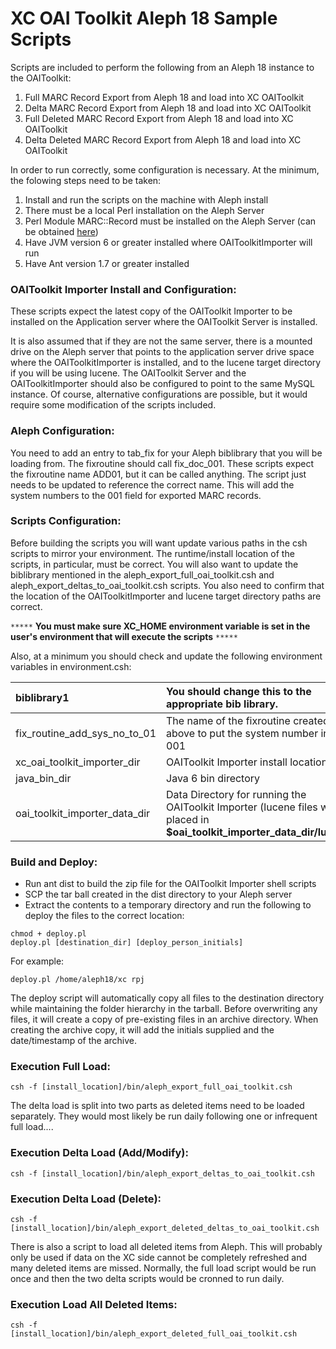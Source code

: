 # XC OAI Toolkit Aleph 18 Sample Scripts #

Scripts are included to perform the following from an Aleph 18 instance to the OAIToolkit:
  1. Full MARC Record Export from Aleph 18 and load into XC OAIToolkit
  1. Delta MARC Record Export from Aleph 18 and load into XC OAIToolkit
  1. Full Deleted MARC Record Export from Aleph 18 and load into XC OAIToolkit
  1. Delta Deleted MARC Record Export from Aleph 18 and load into XC OAIToolkit

In order to run correctly, some configuration is necessary.
At the minimum, the folowing steps need to be taken:
  1. Install and run the scripts on the machine with Aleph install
  1. There must be a local Perl installation on the Aleph Server
  1. Perl Module MARC::Record must be installed on the Aleph Server (can be obtained [here](http://www.cpan.org/))
  1. Have JVM version 6 or greater installed where OAIToolkitImporter will run
  1. Have Ant version 1.7 or greater installed

### OAIToolkit Importer Install and Configuration: ###

These scripts expect the latest copy of the OAIToolkit Importer to be installed on the Application server where the OAIToolkit Server is installed.

It is also assumed that if they are not the same server, there is a mounted drive on the Aleph server that points to the application server
drive space where the OAIToolkitImporter is installed, and to the lucene target directory if you will be using lucene. The OAIToolkit Server and the OAIToolkitImporter should also be configured to point to the same MySQL instance. Of course, alternative configurations are possible, but it would require some modification of the scripts included.

### Aleph Configuration: ###

You need to add an entry to tab\_fix for your Aleph biblibrary that you will be loading from. The fixroutine should call fix\_doc\_001.
These scripts expect the fixroutine name ADD01, but it can be called anything. The script just needs to be updated to reference the
correct name. This will add the system numbers to the 001 field for exported MARC records.

### Scripts Configuration: ###

Before building the scripts you will want update various paths in the csh scripts to mirror your environment. The runtime/install
location of the scripts, in particular, must be correct. You will also want to update the biblibrary mentioned in the aleph\_export\_full\_oai\_toolkit.csh and aleph\_export\_deltas\_to\_oai\_toolkit.csh scripts. You also need to confirm that the location of the OAIToolkitImporter and lucene target directory paths are correct.

`*****`
**You must make sure XC\_HOME environment variable is set in the user's environment that will execute the scripts**
`*****`

Also, at a minimum you should check and update the following environment variables in environment.csh:

|biblibrary1|You should change this to the appropriate bib library.|
|:----------|:-----------------------------------------------------|
|fix\_routine\_add\_sys\_no\_to\_01|The name of the fixroutine created above to put the system number into 001|
|xc\_oai\_toolkit\_importer\_dir|OAIToolkit Importer install location                  |
|java\_bin\_dir|Java 6 bin directory                                  |
|oai\_toolkit\_importer\_data\_dir|Data Directory for running the OAIToolkit Importer (lucene files will be placed in **$oai\_toolkit\_importer\_data\_dir/lucene**)|

### Build and Deploy: ###

  * Run ant dist to build the zip file for the OAIToolkit Importer shell scripts
  * SCP the tar ball created in the dist directory to your Aleph server
  * Extract the contents to a temporary directory and run the following to deploy the files to the correct location:

```
chmod + deploy.pl
deploy.pl [destination_dir] [deploy_person_initials]
```

For example:
```
deploy.pl /home/aleph18/xc rpj
```

The deploy script will automatically copy all files to the destination directory while maintaining the folder hierarchy in the tarball. Before overwriting any files, it will create a copy of pre-existing files in an archive directory. When creating the archive copy, it will add the initials supplied and the date/timestamp of the archive.

### Execution Full Load: ###

```
csh -f [install_location]/bin/aleph_export_full_oai_toolkit.csh
```

The delta load is split into two parts as deleted items need to be loaded separately. They would most likely be run daily following one or infrequent full load....

### Execution Delta Load (Add/Modify): ###

```
csh -f [install_location]/bin/aleph_export_deltas_to_oai_toolkit.csh
```

### Execution Delta Load (Delete): ###

```
csh -f [install_location]/bin/aleph_export_deleted_deltas_to_oai_toolkit.csh
```

There is also a script to load all deleted items from Aleph. This will probably only be used if data on the XC side cannot be completely refreshed and many deleted items are missed. Normally, the full load script would be run once and then the two delta scripts would be cronned to run daily.

### Execution Load All Deleted Items: ###

```
csh -f [install_location]/bin/aleph_export_deleted_full_oai_toolkit.csh
```
